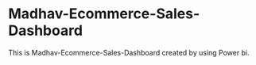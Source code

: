 # Madhav-Ecommerce-Sales-Dashboard

This is Madhav-Ecommerce-Sales-Dashboard created by using Power bi.
